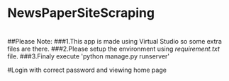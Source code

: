 # NewsPaperSiteScraping
#
##Please Note:
###1.This app is made using Virtual Studio so some extra files are there.
###2.Please setup the environment using *_requirement.txt_* file.
###3.Finaly execute 'python manage.py runserver'

#Login with correct password and viewing home page

